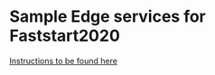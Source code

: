 # Sample Edge services for Faststart2020

[Instructions to be found here](https://ibm.biz/fs20edge)
